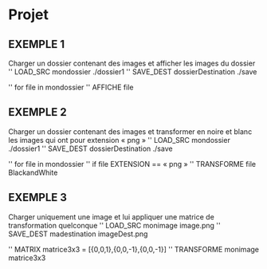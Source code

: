 # Projet
## EXEMPLE 1
Charger un dossier contenant des images et afficher les images du dossier
'' LOAD_SRC mondossier ./dossier1
'' SAVE_DEST dossierDestination ./save

'' for file in mondossier
''		AFFICHE file

## EXEMPLE 2
Charger un dossier contenant des images et transformer en noire et blanc les images qui ont pour extension « png »
'' LOAD_SRC mondossier ./dossier1
'' SAVE_DEST dossierDestination ./save

'' for file in mondossier
'' 	if file EXTENSION == « png »
'' 		TRANSFORME file BlackandWhite

## EXEMPLE 3
Charger uniquement une image et lui appliquer une matrice de transformation quelconque
'' LOAD_SRC monimage image.png
'' SAVE_DEST madestination imageDest.png

''	MATRIX matrice3x3 = [{0,0,1},{0,0,-1},{0,0,-1}]
'' TRANSFORME monimage matrice3x3

